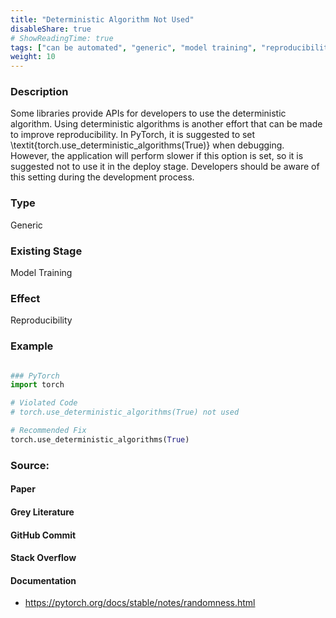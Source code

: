 ```yaml
---
title: "Deterministic Algorithm Not Used"
disableShare: true
# ShowReadingTime: true
tags: ["can be automated", "generic", "model training", "reproducibility"]
weight: 10
---
```


### Description

Some libraries provide APIs for developers to use the deterministic algorithm. Using deterministic algorithms is another effort that can be made to improve reproducibility. In PyTorch, it is suggested to set \textit{torch.use\_deterministic\_algorithms(True)} when debugging. However, the application will perform slower if this option is set, so it is suggested not to use it in the deploy stage. Developers should be aware of this setting during the development process.

### Type
Generic


### Existing Stage
Model Training

### Effect
Reproducibility

### Example

```python

### PyTorch
import torch

# Violated Code
# torch.use_deterministic_algorithms(True) not used

# Recommended Fix
torch.use_deterministic_algorithms(True)

```

### Source:

#### Paper 
#### Grey Literature

#### GitHub Commit

#### Stack Overflow

#### Documentation
- https://pytorch.org/docs/stable/notes/randomness.html

